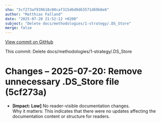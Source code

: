 ```yaml
---
sha: "5cf273af939618c00caf315d6d9d63571d69b8e6"
author: "Matthias Falland"
date: "2025-07-20 21:52:12 +0200"
subject: "Delete docs/methodologies/1-strategy/.DS_Store"
merge: false
---
```


[View commit on GitHub](https://github.com/TheTrustedAdvisor/FabricAdoptionFramework/commit/5cf273af939618c00caf315d6d9d63571d69b8e6)

This commit: Delete docs/methodologies/1-strategy/.DS_Store

# Changes – 2025-07-20: Remove unnecessary .DS_Store file (5cf273a)

- **[Impact: Low]** No reader-visible documentation changes.  
Why it matters: This indicates that there were no updates affecting the documentation content or structure for readers.
